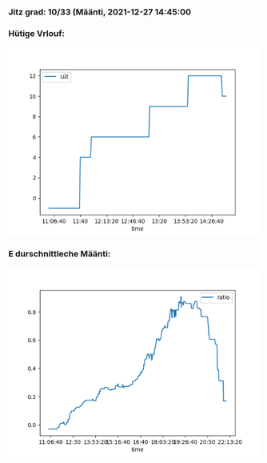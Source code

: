 ### Jitz grad: 10/33 (Määnti, 2021-12-27 14:45:00

### Hütige Vrlouf:
![Graph](Today.png)

### E durschnittleche Määnti:
![Graph](Määnti.png)